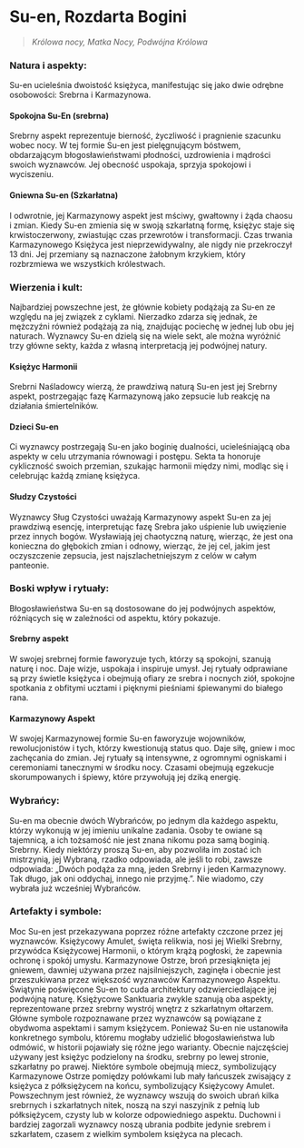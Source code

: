 
# Su-en, Rozdarta Bogini 

> *Królowa nocy, Matka Nocy, Podwójna Królowa*

### Natura i aspekty: 
Su-en ucieleśnia dwoistość księżyca, manifestując się jako dwie odrębne osobowości: Srebrna i Karmazynowa. 
#### Spokojna Su-En (srebrna) 
Srebrny aspekt reprezentuje bierność, życzliwość i pragnienie szacunku wobec nocy.  W tej formie Su-en jest pielęgnującym bóstwem, obdarzającym błogosławieństwami płodności, uzdrowienia i mądrości swoich wyznawców.  Jej obecność uspokaja, sprzyja spokojowi i wyciszeniu. 
#### Gniewna Su-en (Szkarłatna) 
I odwrotnie, jej Karmazynowy aspekt jest mściwy, gwałtowny i żąda chaosu i zmian.  Kiedy Su-en zmienia się w swoją szkarłatną formę, księżyc staje się krwistoczerwony, zwiastując czas przewrotów i transformacji. Czas trwania Karmazynowego Księżyca jest nieprzewidywalny, ale nigdy nie przekroczył 13 dni.  Jej przemiany są naznaczone żałobnym krzykiem, który rozbrzmiewa we wszystkich królestwach. 
### Wierzenia i kult: 
Najbardziej powszechne jest, że głównie kobiety podążają za Su-en ze względu na jej związek z cyklami.  Nierzadko zdarza się jednak, że mężczyźni również podążają za nią, znajdując pociechę w jednej lub obu jej naturach.  Wyznawcy Su-en dzielą się na wiele sekt, ale można wyróżnić trzy główne sekty, każda z własną interpretacją jej podwójnej natury. 
#### Księżyc Harmonii 
Srebrni Naśladowcy wierzą, że prawdziwą naturą Su-en jest jej Srebrny aspekt, postrzegając fazę Karmazynową jako zepsucie lub reakcję na działania śmiertelników.
#### Dzieci Su-en 
Ci wyznawcy postrzegają Su-en jako boginię dualności, ucieleśniającą oba aspekty w celu utrzymania równowagi i postępu.  Sekta ta honoruje cykliczność swoich przemian, szukając harmonii między nimi, modląc się i celebrując każdą zmianę księżyca. 
#### Słudzy Czystości 
Wyznawcy Sług Czystości uważają Karmazynowy aspekt Su-en za jej prawdziwą esencję, interpretując fazę Srebra jako uśpienie lub uwięzienie przez innych bogów.  Wysławiają jej chaotyczną naturę, wierząc, że jest ona konieczna do głębokich zmian i odnowy, wierząc, że jej cel, jakim jest oczyszczenie zepsucia, jest najszlachetniejszym z celów w całym panteonie.

### Boski wpływ i rytuały:
Błogosławieństwa Su-en są dostosowane do jej podwójnych aspektów, różniących się w zależności od aspektu, który pokazuje.
#### Srebrny aspekt
W swojej srebrnej formie faworyzuje tych, którzy są spokojni, szanują naturę i noc. Daje wizje, uspokaja i inspiruje umysł. Jej rytuały odprawiane są przy świetle księżyca i obejmują ofiary ze srebra i nocnych ziół, spokojne spotkania z obfitymi ucztami i pięknymi pieśniami śpiewanymi do białego rana.
#### Karmazynowy Aspekt
W swojej Karmazynowej formie Su-en faworyzuje wojowników, rewolucjonistów i tych, którzy kwestionują status quo. Daje siłę, gniew i moc zachęcania do zmian. Jej rytuały są intensywne, z ogromnymi ogniskami i ceremoniami tanecznymi w środku nocy. Czasami obejmują egzekucje skorumpowanych i śpiewy, które przywołują jej dziką energię.

### Wybrańcy:
Su-en ma obecnie dwóch Wybrańców, po jednym dla każdego aspektu, którzy wykonują w jej imieniu unikalne zadania. Osoby te owiane są tajemnicą, a ich tożsamość nie jest znana nikomu poza samą boginią. Srebrny. Kiedy niektórzy proszą Su-en, aby pozwoliła im zostać ich mistrzynią, jej Wybraną, rzadko odpowiada, ale jeśli to robi, zawsze odpowiada: „Dwóch podąża za mną, jeden Srebrny i jeden Karmazynowy. Tak długo, jak oni oddychaj, innego nie przyjmę.”. Nie wiadomo, czy wybrała już wcześniej Wybrańców.

### Artefakty i symbole:
Moc Su-en jest przekazywana poprzez różne artefakty czczone przez jej wyznawców. Księżycowy Amulet, święta relikwia, nosi jej Wielki Srebrny, przywódca Księżycowej Harmonii, o którym krążą pogłoski, że zapewnia ochronę i spokój umysłu. Karmazynowe Ostrze, broń przesiąknięta jej gniewem, dawniej używana przez najsilniejszych, zaginęła i obecnie jest przeszukiwana przez większość wyznawców Karmazynowego Aspektu. Świątynie poświęcone Su-en to cuda architektury odzwierciedlające jej podwójną naturę. Księżycowe Sanktuaria zwykle szanują oba aspekty, reprezentowane przez srebrny wystrój wnętrz z szkarłatnym ołtarzem. Główne symbole rozpoznawane przez wyznawców są powiązane z obydwoma aspektami i samym księżycem. Ponieważ Su-en nie ustanowiła konkretnego symbolu, któremu mogłaby udzielić błogosławieństwa lub odmówić, w historii pojawiały się różne jego warianty. Obecnie najczęściej używany jest księżyc podzielony na środku, srebrny po lewej stronie, szkarłatny po prawej. Niektóre symbole obejmują miecz, symbolizujący Karmazynowe Ostrze pomiędzy połówkami lub mały łańcuszek zwisający z księżyca z półksiężycem na końcu, symbolizujący Księżycowy Amulet. Powszechnym jest również, że wyznawcy wszują do swoich ubrań kilka srebrnych i szkarłatnych nitek, noszą na szyi naszyjnik z pełnią lub półksiężycem, czysty lub w kolorze odpowiedniego aspektu. Duchowni i bardziej zagorzali wyznawcy noszą ubrania podbite jedynie srebrem i szkarłatem, czasem z wielkim symbolem księżyca na plecach.
